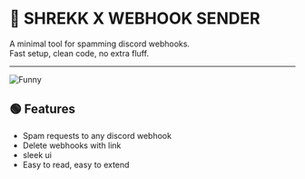 # 🧩 SHREKK X WEBHOOK SENDER

A minimal tool for spamming discord webhooks.  
Fast setup, clean code, no extra fluff.

---
![Funny](https://media4.giphy.com/media/v1.Y2lkPTc5MGI3NjExMTZlYnhxbWhqMTN4cWxoZndxMGd0MGV4ZGV5djd1bG4xYmRlc29heCZlcD12MV9pbnRlcm5hbF9naWZfYnlfaWQmY3Q9Zw/TzeH3xp9z7ila/giphy.gif)

## 🟢 Features

- Spam requests to any discord webhook
- Delete webhooks with link
- sleek ui
- Easy to read, easy to extend
